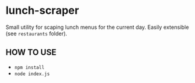 # lunch-scraper
Small utility for scaping lunch menus for the current day. Easily extensible (see `restaurants` folder).

## HOW TO USE
- `npm install`
- `node index.js`

